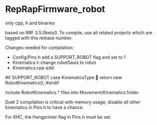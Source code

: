 # RepRapFirmware_robot
only cpp, h and binaries

based on RRF 3.5.0beta3. To compile, use all related projects which are tagged with this release number.

Changes needed for compilation:
- Config/Pins.h add a SUPPORT_ROBOT flag and set to 1
- Kinematics.h change robot5axis to robot
- Kinematics.cpp add:

#if SUPPORT_ROBOT
	case KinematicsType::robot:
		return new RobotKinematics();
#endif

include RobotKinematics.* files into Movement/Kinematics folder

Duet 2 compilation is critical with memory usage, disable all other kinematics in Pins.h to have a chance.

For 6HC, the Hangprinter flag in Pins.h must be set.
